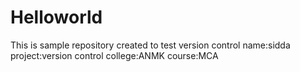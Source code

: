 # Helloworld
This is sample repository created to test version control
name:sidda
project:version control
college:ANMK
course:MCA

